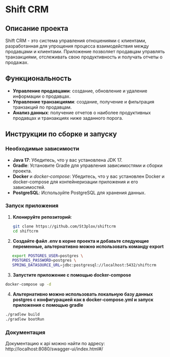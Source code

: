 # Shift CRM

## Описание проекта

Shift CRM - это система управления отношениями с клиентами, разработанная для упрощения процесса взаимодействия между продавцами и клиентами. 
Приложение позволяет продавцам управлять транзакциями, отслеживать свою продуктивность и получать отчеты о продажах.

## Функциональность

- **Управление продавцами**: создание, обновление и удаление информации о продавцах.
- **Управление транзакциями**: создание, получение и фильтрация транзакций по продавцам.
- **Анализ данных**: получение отчетов о наиболее продуктивных продавцах и транзакциях ниже заданного порога.

## Инструкции по сборке и запуску

### Необходимые зависимости

- **Java 17**: Убедитесь, что у вас установлена JDK 17.
- **Gradle**: Установите Gradle для управления зависимостями и сборки проекта.
- **Docker** и  *docker-compose*: Убедитесь, что у вас установлен Docker и docker-compose для контейнеризации приложения и его зависимостей.
- **PostgreSQL**: Используйте PostgreSQL для хранения данных.

### Запуск приложения

1. **Клонируйте репозиторий**:

   ```bash
   git clone https://github.com/St3plox/shiftcrm
   cd shiftcrm
   ```
   
2. **Создайте файл .env в корне проекта и добавьте следующие переменные,
альтернативно можно использовать команду export**
 
```bash
   export POSTGRES_USER=postgres \
   POSTGRES_PASSWORD=postgres \
   SPRING_DATASOURCE_URL=jdbc:postgresql://localhost:5432/shiftcrm
```
3. **Запустите приложение с помощью docker-compose**
```bash
docker-compose up -d
```

4. **Альтернативно можно использовать локальную базу данных postgres с конфигурацией как в docker-compose.yml 
и запуск приложения с помощью gradle**
```bash
./gradlew build
./gradlew bootRun
```

### Документация
Документацию к api можно найти по адресу: http://localhost:8080/swagger-ui/index.html#/

